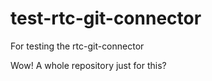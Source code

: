# test-rtc-git-connector
For testing the rtc-git-connector


Wow! A whole repository just for this?

